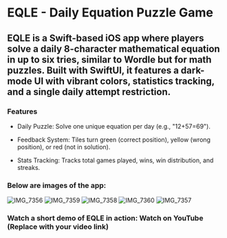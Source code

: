 # **EQLE** - Daily Equation Puzzle Game

## EQLE is a Swift-based iOS app where players solve a daily 8-character mathematical equation in up to six tries, similar to Wordle but for math puzzles. Built with SwiftUI, it features a dark-mode UI with vibrant colors, statistics tracking, and a single daily attempt restriction.

### Features

- Daily Puzzle: Solve one unique equation per day (e.g., "12+57=69").

- Feedback System: Tiles turn green (correct position), yellow (wrong position), or red (not in solution).

- Stats Tracking: Tracks total games played, wins, win distribution, and streaks.

### Below are images of the app:

![IMG_7356](https://github.com/user-attachments/assets/b9729889-2c15-4725-b798-b6bd6ce16044)
![IMG_7359](https://github.com/user-attachments/assets/5939fc2b-458e-4660-a661-db0a3dd3443b)
![IMG_7358](https://github.com/user-attachments/assets/bcfb59a8-9c3a-4124-baa5-0366987a1c98)
![IMG_7360](https://github.com/user-attachments/assets/6418dd7e-b207-4a8f-966f-d780a936892f)
![IMG_7357](https://github.com/user-attachments/assets/c07dc5af-1236-4114-8476-3296e545da0e)


### Watch a short demo of EQLE in action: Watch on YouTube (Replace with your video link)
